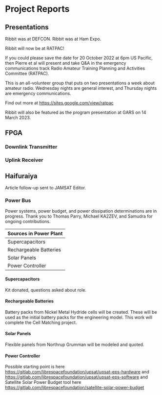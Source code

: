 # Project Reports

## Presentations

Ribbit was at DEFCON. Ribbit was at Ham Expo. 

Ribbit will now be at RATPAC!

If you could please save the date for 20 October 2022 at 6pm US Pacific, then Pierre et al will present and take Q&A in the emergency communications track Radio Amateur Training Planning and Activities Committee (RATPAC). 

This is an all-volunteer group that puts on two presentations a week about amateur radio. Wednesday nights are general interest, and Thursday nights are emergency communications. 

Find out more at https://sites.google.com/view/ratpac

Ribbit will also be featured as the program presentation at GARS on 14 March 2023. 

## FPGA 

### Downlink Transmitter


### Uplink Receiver


## Haifuraiya

Article follow-up sent to JAMSAT Editor. 

### Power Bus

Power systems, power budget, and power dissipation determinations are in progress. Thank you to Thomas Parry, Michael KA2ZEV, and Samudra for ongoing contributions.

| Sources in Power Plant | 
| ---------------------- |
| Supercapacitors        | 
| Rechargeable Batteries | 
| Solar Panels           | 
| Power Controller       |

#### Supercapacitors

Kit donated, questions asked about role. 

#### Rechargeable Batteries

Battery packs from Nickel Metal Hydride cells will be created. These will be used as the initial battery packs for the engineering model. This work will complete the Cell Matching project. 

#### Solar Panels

Flexible panels from Northrup Grumman will be modeled and quoted.

#### Power Controller

Possible starting point is here https://gitlab.com/librespacefoundation/upsat/upsat-eps-hardware and https://gitlab.com/librespacefoundation/upsat/upsat-eps-software and Satellite Solar Power Budget tool here https://gitlab.com/librespacefoundation/satellite-solar-power-budget
